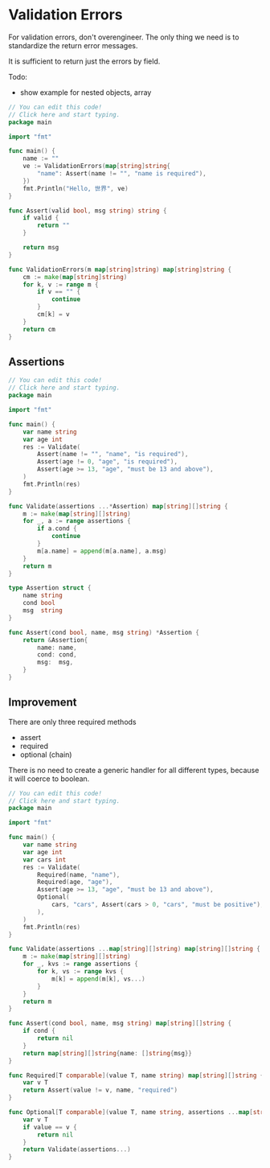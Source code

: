 # Validation Errors

For validation errors, don't overengineer. The only thing we need is to standardize the return error messages.

It is sufficient to return just the errors by field.


Todo:
- show example for nested objects, array

```go
// You can edit this code!
// Click here and start typing.
package main

import "fmt"

func main() {
	name := ""
	ve := ValidationErrors(map[string]string{
		"name": Assert(name != "", "name is required"),
	})
	fmt.Println("Hello, 世界", ve)
}

func Assert(valid bool, msg string) string {
	if valid {
		return ""
	}

	return msg
}

func ValidationErrors(m map[string]string) map[string]string {
	cm := make(map[string]string)
	for k, v := range m {
		if v == "" {
			continue
		}
		cm[k] = v
	}
	return cm
}
```

## Assertions

```go
// You can edit this code!
// Click here and start typing.
package main

import "fmt"

func main() {
	var name string
	var age int
	res := Validate(
		Assert(name != "", "name", "is required"),
		Assert(age != 0, "age", "is required"),
		Assert(age >= 13, "age", "must be 13 and above"),
	)
	fmt.Println(res)
}

func Validate(assertions ...*Assertion) map[string][]string {
	m := make(map[string][]string)
	for _, a := range assertions {
		if a.cond {
			continue
		}
		m[a.name] = append(m[a.name], a.msg)
	}
	return m
}

type Assertion struct {
	name string
	cond bool
	msg  string
}

func Assert(cond bool, name, msg string) *Assertion {
	return &Assertion{
		name: name,
		cond: cond,
		msg:  msg,
	}
}
```

## Improvement

There are only three required methods
- assert
- required
- optional (chain)

There is no need to create a generic handler for all different types, because it will coerce to boolean.

```go
// You can edit this code!
// Click here and start typing.
package main

import "fmt"

func main() {
	var name string
	var age int
	var cars int
	res := Validate(
		Required(name, "name"),
		Required(age, "age"),
		Assert(age >= 13, "age", "must be 13 and above"),
		Optional(
			cars, "cars", Assert(cars > 0, "cars", "must be positive"),
		),
	)
	fmt.Println(res)
}

func Validate(assertions ...map[string][]string) map[string][]string {
	m := make(map[string][]string)
	for _, kvs := range assertions {
		for k, vs := range kvs {
			m[k] = append(m[k], vs...)
		}
	}
	return m
}

func Assert(cond bool, name, msg string) map[string][]string {
	if cond {
		return nil
	}
	return map[string][]string{name: []string{msg}}
}

func Required[T comparable](value T, name string) map[string][]string {
	var v T
	return Assert(value != v, name, "required")
}

func Optional[T comparable](value T, name string, assertions ...map[string][]string) map[string][]string {
	var v T
	if value == v {
		return nil
	}
	return Validate(assertions...)
}
```
